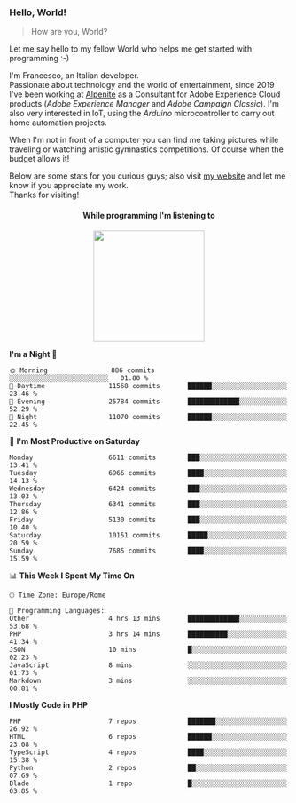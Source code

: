 ### Hello, World!

> How are you, World?

Let me say hello to my fellow World who helps me get started with programming :-)

I'm Francesco, an Italian developer.  
Passionate about technology and the world of entertainment, since 2019 I've been working at [Alpenite](https://www.alpenite.com) as a Consultant for Adobe Experience Cloud products (*Adobe Experience Manager* and *Adobe Campaign Classic*). I'm also very interested in IoT, using the *Arduino* microcontroller to carry out home automation projects.

When I'm not in front of a computer you can find me taking pictures while traveling or watching artistic gymnastics competitions. Of course when the budget allows it!

Below are some stats for you curious guys; also visit [my website](https://www.francescorega.eu) and let me know if you appreciate my work.  
Thanks for visiting!

<div align="center">
  <h4>While programming I'm listening to</h4>
  <a href="https://apps.francescorega.eu/now-playing/11147232609" target="_blank"><img src="https://apps.francescorega.eu/now-playing/11147232609" width="200"></a>
</div>

<!--START_SECTION:waka-->
**I'm a Night 🦉** 

```text
🌞 Morning                886 commits         ░░░░░░░░░░░░░░░░░░░░░░░░░   01.80 % 
🌆 Daytime                11568 commits       ██████░░░░░░░░░░░░░░░░░░░   23.46 % 
🌃 Evening                25784 commits       █████████████░░░░░░░░░░░░   52.29 % 
🌙 Night                  11070 commits       ██████░░░░░░░░░░░░░░░░░░░   22.45 % 
```
📅 **I'm Most Productive on Saturday** 

```text
Monday                   6611 commits        ███░░░░░░░░░░░░░░░░░░░░░░   13.41 % 
Tuesday                  6966 commits        ████░░░░░░░░░░░░░░░░░░░░░   14.13 % 
Wednesday                6424 commits        ███░░░░░░░░░░░░░░░░░░░░░░   13.03 % 
Thursday                 6341 commits        ███░░░░░░░░░░░░░░░░░░░░░░   12.86 % 
Friday                   5130 commits        ███░░░░░░░░░░░░░░░░░░░░░░   10.40 % 
Saturday                 10151 commits       █████░░░░░░░░░░░░░░░░░░░░   20.59 % 
Sunday                   7685 commits        ████░░░░░░░░░░░░░░░░░░░░░   15.59 % 
```


📊 **This Week I Spent My Time On** 

```text
🕑︎ Time Zone: Europe/Rome

💬 Programming Languages: 
Other                    4 hrs 13 mins       █████████████░░░░░░░░░░░░   53.68 % 
PHP                      3 hrs 14 mins       ██████████░░░░░░░░░░░░░░░   41.34 % 
JSON                     10 mins             █░░░░░░░░░░░░░░░░░░░░░░░░   02.23 % 
JavaScript               8 mins              ░░░░░░░░░░░░░░░░░░░░░░░░░   01.73 % 
Markdown                 3 mins              ░░░░░░░░░░░░░░░░░░░░░░░░░   00.81 % 
```

**I Mostly Code in PHP** 

```text
PHP                      7 repos             ███████░░░░░░░░░░░░░░░░░░   26.92 % 
HTML                     6 repos             ██████░░░░░░░░░░░░░░░░░░░   23.08 % 
TypeScript               4 repos             ████░░░░░░░░░░░░░░░░░░░░░   15.38 % 
Python                   2 repos             ██░░░░░░░░░░░░░░░░░░░░░░░   07.69 % 
Blade                    1 repo              █░░░░░░░░░░░░░░░░░░░░░░░░   03.85 % 
```




<!--END_SECTION:waka-->
